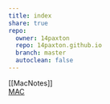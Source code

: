 ```yaml
---  
title: index  
share: true  
repo:  
  owner: 14paxton  
  repo: 14paxton.github.io  
  branch: master  
  autoclean: false  
---  
```

  
[[MacNotes]]  
[MAC](./MacNotes/Pages/MacNotes.md)